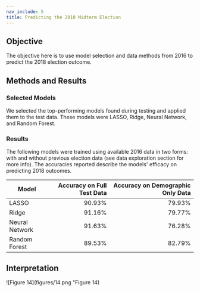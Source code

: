 ```yaml
---
nav_include: 5
title: Predicting the 2018 Midterm Election
---
```

 
## Objective
 
The objective here is to use model selection and data methods from 2016 to predict the 2018 election outcome. 
 
## Methods and Results

### Selected Models

We selected the top-performing models found during testing and applied them to the test data. These models were LASSO, Ridge, Neural Network, and Random Forest.

### Results

The following models were trained using available 2016 data in two forms: with and without previous election data (see data exploration section for more info). The accuracies reported describe the models' efficacy on predicting 2018 outcomes.

| Model          | Accuracy on Full Test Data | Accuracy on Demographic Only Data |
|----------------|---------------------------:|----------------------------------:|
| LASSO          |                     90.93% |                            79.93% |
| Ridge          |                     91.16% |                            79.77% |
| Neural Network |                     91.63% |                            76.28% |
| Random Forest  |                     89.53% |                            82.79% |

## Interpretation

![Figure 14](figures/14.png "Figure 14)
